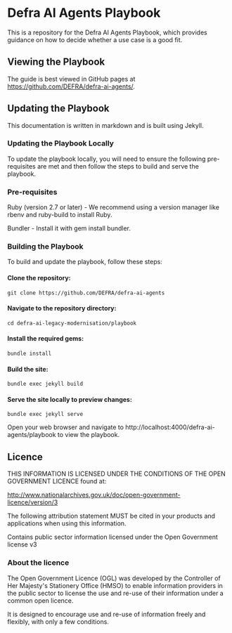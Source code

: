 # Defra AI Agents Playbook
This is a repository for the Defra AI Agents Playbook, which provides guidance on how to decide whether a use case is a good fit.

## Viewing the Playbook

The guide is best viewed in GitHub pages at https://github.com/DEFRA/defra-ai-agents/.

## Updating the Playbook

This documentation is written in markdown and is built using Jekyll.

### Updating the Playbook Locally
To update the playbook locally, you will need to ensure the following pre-requisites are met and then follow the steps to build and serve the playbook.

### Pre-requisites
Ruby (version 2.7 or later) - We recommend using a version manager like rbenv and ruby-build to install Ruby.

Bundler - Install it with gem install bundler.

### Building the Playbook

To build and update the playbook, follow these steps:

#### Clone the repository:

```
git clone https://github.com/DEFRA/defra-ai-agents
```


#### Navigate to the repository directory:

```
cd defra-ai-legacy-modernisation/playbook
```

#### Install the required gems:

```
bundle install
```

#### Build the site:

```
bundle exec jekyll build
```

#### Serve the site locally to preview changes:

```
bundle exec jekyll serve
```

Open your web browser and navigate to http://localhost:4000/defra-ai-agents/playbook to view the playbook.

## Licence
THIS INFORMATION IS LICENSED UNDER THE CONDITIONS OF THE OPEN GOVERNMENT LICENCE found at:

http://www.nationalarchives.gov.uk/doc/open-government-licence/version/3

The following attribution statement MUST be cited in your products and applications when using this information.

Contains public sector information licensed under the Open Government license v3

### About the licence
The Open Government Licence (OGL) was developed by the Controller of Her Majesty's Stationery Office (HMSO) to enable information providers in the public sector to license the use and re-use of their information under a common open licence.

It is designed to encourage use and re-use of information freely and flexibly, with only a few conditions.